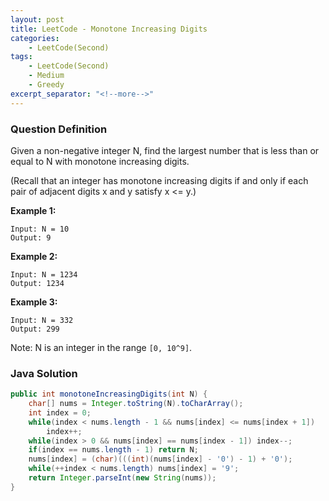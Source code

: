 ```yaml
---
layout: post
title: LeetCode - Monotone Increasing Digits
categories:
    - LeetCode(Second)
tags:
    - LeetCode(Second)
    - Medium
    - Greedy
excerpt_separator: "<!--more-->"
---
```


### Question Definition
Given a non-negative integer N, find the largest number that is less than or equal to N with monotone increasing digits.

(Recall that an integer has monotone increasing digits if and only if each pair of adjacent digits x and y satisfy x <= y.)
<!--more-->
**Example 1:**
```
Input: N = 10
Output: 9
```
**Example 2:**
```
Input: N = 1234
Output: 1234
```
**Example 3:**
```
Input: N = 332
Output: 299
```
Note: N is an integer in the range `[0, 10^9]`.
### Java Solution
```java
public int monotoneIncreasingDigits(int N) {
    char[] nums = Integer.toString(N).toCharArray();
    int index = 0;
    while(index < nums.length - 1 && nums[index] <= nums[index + 1])
        index++;
    while(index > 0 && nums[index] == nums[index - 1]) index--;
    if(index == nums.length - 1) return N;
    nums[index] = (char)(((int)(nums[index] - '0') - 1) + '0');
    while(++index < nums.length) nums[index] = '9';
    return Integer.parseInt(new String(nums));
}
```